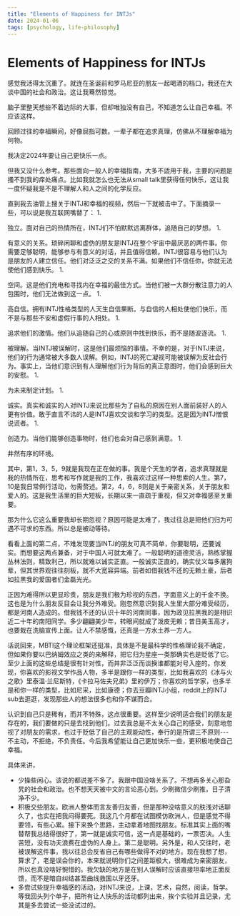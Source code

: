 ```yaml
---
title: "Elements of Happiness for INTJs"
date: 2024-01-06
tags: [psychology, life-philosophy]
---
```


# Elements of Happiness for INTJs


感觉我活得太沉重了。就连在圣诞前和罗马尼亚的朋友一起喝酒的档口，我还在大谈中国的社会和政治。这让我蓦然惊觉。

脑子里整天想些不着边际的大事，但却唯独没有自己，不知道怎么让自己幸福。不应该这样。

回顾过往的幸福瞬间，好像屈指可数。一辈子都在追求真理，仿佛从不理解幸福为何物。

我决定2024年要让自己更快乐一点。

但我又没什么参考。那些面向一般人的幸福指南，大多不适用于我，主要的问题是搔不到我的痒处痛点。比如我就怎么也无法从small talk里获得任何快乐，这让我一度怀疑我是不是不理解人和人之间的化学反应。

直到我去油管上搜关于INTJ和幸福的视频，然后一下就被击中了。下面摘录一些，可以说是我互联网嘴替了：
1. 

独立。面对自己的热情所在，INTJ们不怕默默远离群体，追随自己的梦想。
1. 

有意义的关系。琐碎闲聊和虚伪的朋友是INTJ在整个宇宙中最厌恶的两件事。你需要足够聪明，能够参与有意义的对话，并且值得信赖。INTJ很容易与他们认为是朋友的人建立信任。他们对泛泛之交的关系不满。如果他们不信任你，你就无法使他们感到快乐。
1. 

空间。这是他们充电和寻找内在幸福的最佳方式。当他们被一大群分散注意力的人包围时，他们无法做到这一点。
1. 

高自信。拥有INTJ性格类型的人天生自信果断。与自信的人相处使他们快乐，而不是与那些不安和虚假行事的人相处。
1. 

追求他们的激情。他们从追随自己的心或原则中找到快乐，而不是随波逐流。
1. 

被理解。当INTJ被误解时，这是他们最烦恼的事情。不幸的是，对于INTJ来说，他们的行为通常被大多数人误解。例如，INTJ的死亡凝视可能被误解为反社会行为。事实上，当他们意识到有人理解他们行为背后的真正意图时，他们会感到巨大的安慰。
1. 

为未来制定计划。
1. 

诚实。真实和诚实的人对INTJ来说比那些为了自私的原因在别人面前装好人的人更有价值。敢于直言不讳的人是INTJ喜欢交谈和学习的类型。这是因为INTJ憎恨说谎者。
1. 

创造力。当他们能够创造事物时，他们也会对自己感到满意。
1. 

井然有序的环境。

其中，第1，3，5，9就是我现在正在做的事。我是个天生的学者，追求真理就是我的热情所在，思考和写作就是我的工作，我喜欢过这样一种思索的人生。第7，10是我日常例行活动，勿需赘述。第2，4，6，8则是关于亲密关系，关于朋友和爱人的。这是我生活里的巨大短板，长期以来一直疏于重视，但又对幸福感至关重要。

那为什么它这么重要我却长期忽视？原因可能是太难了，我过往总是把他们归为可遇不可求的东西。所以总是被动等待。

看看上面的第二点，不难发现要当INTJ的朋友可真不简单，你要聪明，还要诚实。而想要这两点兼备，对于中国人可就太难了。一般聪明的道德灵活，熟练掌握丛林法则，精致利己，所以就难以诚实正直。一般诚实正直的，确实仗义每多屠狗辈，但其世界观往往刻板，就不大宽容异端。前者如借我钱不还的无赖土豪，后者如拉黑我的爱国者们金磊光光。

正因为难得所以更显珍贵，朋友是我们极为珍视的东西，字面意义上的千金不换。这也是为什么朋友反目会让我分外难受。刚忽然意识到我人生里大部分难受经历，都是河南人造成的。借我钱不还的认识十年的河南同事，因为政见拉黑我的是相识近二十年的南阳同学。多少翩翩美少年，转眼间就成了泼皮无赖；昔日美玉高才，也要栽在洗脑宣传上面。让人不禁感慨，还真是一方水土养一方人。

话说回来，MBTI这个理论框架还挺准，具体是不是最科学的性格理论我不确定，但如果你要以巴纳姆效应之类的来解释，把它归为星座一类那确实也是贬低了它。至少上面的这些总结是很有针对性，而并非泛泛而谈换谁都能对号入座的。你发现，你喜欢的影视文学作品人物，多半是跟你一样的类型，比如我喜欢的《冰与火之歌》里泰温·兰尼斯特，《卡拉马佐夫兄弟》里的伊万；你喜欢的哲学家，也多半是和你一样的类型，比如尼采，比如康德；你去豆瓣INTJ小组，reddit上的INTJ sub去逛逛，发现那些人的想法很多也和你不谋而合。

认识到自己只是稀有，而并不特殊，这点很重要。这样至少说明适合我们的朋友是存在的，我们要做的只是去找到他们。过去我总是不太关心自己的感受，刻意地忽视了对朋友的需求，也过于贬低了自己的主观能动性，奉行的是所谓三不原则---不主动，不拒绝，不负责任。今后我希望能让自己更加快乐一些，更积极地使自己幸福。

具体来讲，
- 少操些闲心。该说的都说差不多了。我跟中国没啥关系了。不想再多关心那旮旯的社会和政治。也不想天天被中文的言论恶心到。少刷微信少刷推，日子清净不少。
- 积极交些朋友。欧洲人整体而言友善归友善，但是那种没啥意义的肤浅对话聊久了，也实在把我闷得要死。我这几个月都在试图模仿欧洲人，但是感觉不得要领，有些心累。接下来换个思路，主动拿着地图找朋友。标准其实上面的嘴替帮我总结得很好了，第一就是诚实可信，这一点是基础的，一票否决。人生苦短，没有功夫浪费在虚伪的人身上。第二是聪明。另外是，和人交往时，老被误解这件事，我以往总会反省自己有哪些做得不对的地方。现在我想了想，算求了，老是误会你的，本来就说明你们之间差距极大，很难成为亲密朋友，所以也真没啥好惋惜的。我欠缺的地方是在别人误解时应该直接坦率地正面反馈，而不是暗自纠结甚至曲线救国以牙还牙。
- 多尝试些提升幸福感的活动，对INTJ来说，上课，艺术，自然，阅读，哲学。等我回头列个单子，把所有让人快乐的活动都列出来，挨个实验并且记录，尤其是多去尝试一些没试过的。
